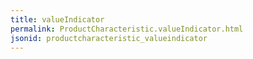 ```yaml
---
title: valueIndicator
permalink: ProductCharacteristic.valueIndicator.html
jsonid: productcharacteristic_valueindicator
---
```

